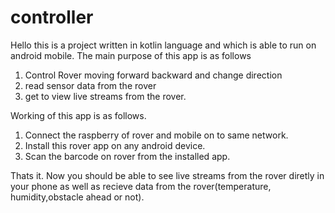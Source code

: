 # controller

Hello this is a project written in kotlin language and which is able to run on android mobile. 
The main purpose of this app is as follows
1. Control Rover moving forward backward and change direction
2. read sensor data from the rover
3. get to view live streams from the rover.

Working of this app is as follows. 
1. Connect the raspberry of rover and mobile on to same network.
2. Install this rover app on any android device.
3. Scan the barcode on rover from the installed app.

Thats it. 
Now you should be able to see live streams from the rover diretly in your phone as well as recieve data from the rover(temperature, humidity,obstacle ahead or not).
